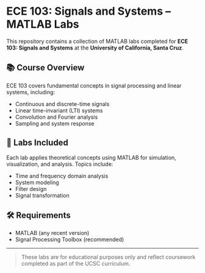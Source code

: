 # ECE 103: Signals and Systems – MATLAB Labs

This repository contains a collection of MATLAB labs completed for **ECE 103: Signals and Systems** at the **University of California, Santa Cruz**.

## 📚 Course Overview

ECE 103 covers fundamental concepts in signal processing and linear systems, including:

- Continuous and discrete-time signals
- Linear time-invariant (LTI) systems
- Convolution and Fourier analysis
- Sampling and system response

## 🧪 Labs Included

Each lab applies theoretical concepts using MATLAB for simulation, visualization, and analysis. Topics include:

- Time and frequency domain analysis
- System modeling
- Filter design
- Signal transformation

## 🛠️ Requirements

- MATLAB (any recent version)
- Signal Processing Toolbox (recommended)

---

> These labs are for educational purposes only and reflect coursework completed as part of the UCSC curriculum.

